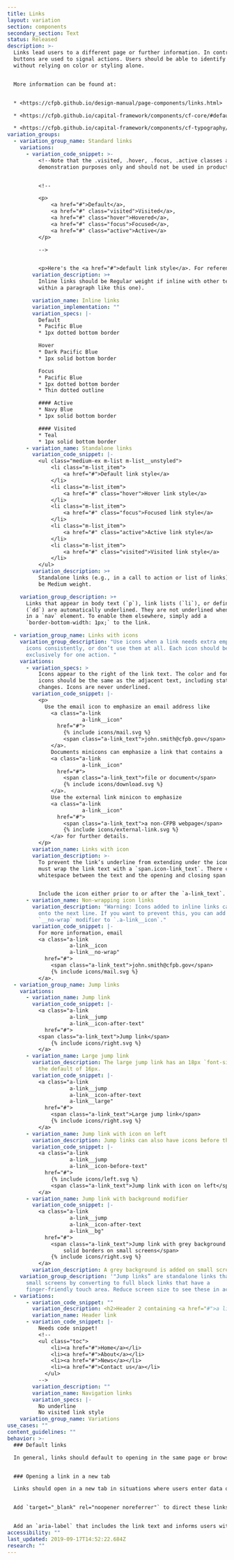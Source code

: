 ```yaml
---
title: Links
layout: variation
section: components
secondary_section: Text
status: Released
description: >-
  Links lead users to a different page or further information. In contrast,
  buttons are used to signal actions. Users should be able to identify links
  without relying on color or styling alone.


  More information can be found at:


  * <https://cfpb.github.io/design-manual/page-components/links.html>

  * <https://cfpb.github.io/capital-framework/components/cf-core/#default-links>

  * <https://cfpb.github.io/capital-framework/components/cf-typography/#link-patterns>
variation_groups:
  - variation_group_name: Standard links
    variations:
      - variation_code_snippet: >-
          <!--Note that the .visited, .hover, .focus, .active classes are for
          demonstration purposes only and should not be used in production.-->


          <!--

          <p>
              <a href="#">Default</a>,
              <a href="#" class="visited">Visited</a>,
              <a href="#" class="hover">Hovered</a>,
              <a href="#" class="focus">Focused</a>,
              <a href="#" class="active">Active</a>
          </p>

          -->


          <p>Here's the <a href="#">default link style</a>. For reference, here's the <a href="#" class="hover">hover link style</a>. Train your eyes on the <a href="#" class="focus">focused link style</a>. Jump to the <a href="#" class="active">active link style</a>. We’ve all been to the <a href="#" class="visited">visited link style</a>.</p>
        variation_description: >+
          Inline links should be Regular weight if inline with other text (e.g.,
          within a paragraph like this one).

        variation_name: Inline links
        variation_implementation: ""
        variation_specs: |-
          Default
          * Pacific Blue
          * 1px dotted bottom border

          Hover
          * Dark Pacific Blue
          * 1px solid bottom border

          Focus
          * Pacific Blue
          * 1px dotted bottom border
          * Thin dotted outline

          #### Active
          * Navy Blue
          * 1px solid bottom border

          #### Visited
          * Teal
          * 1px solid bottom border
      - variation_name: Standalone links
        variation_code_snippet: |-
          <ul class="medium-ex m-list m-list__unstyled">
              <li class="m-list_item">
                  <a href="#">Default link style</a>
              </li>
              <li class="m-list_item">
                  <a href="#" class="hover">Hover link style</a>
              </li>
              <li class="m-list_item">
                  <a href="#" class="focus">Focused link style</a>
              </li>
              <li class="m-list_item">
                  <a href="#" class="active">Active link style</a>
              </li>
              <li class="m-list_item">
                  <a href="#" class="visited">Visited link style</a>
              </li>
          </ul>
        variation_description: >+
          Standalone links (e.g., in a call to action or list of links) should
          be Medium weight.

    variation_group_description: >+
      Links that appear in body text (`p`), link lists (`li`), or definitions
      (`dd`) are automatically underlined. They are not underlined when included
      in a `nav` element. To enable them elsewhere, simply add a
      `border-bottom-width: 1px;` to the link.

  - variation_group_name: Links with icons
    variation_group_description: "Use icons when a link needs extra emphasis. Use
      icons consistently, or don’t use them at all. Each icon should be used
      exclusively for one action. "
    variations:
      - variation_specs: >
          Icons appear to the right of the link text. The color and font-size of
          icons should be the same as the adjacent text, including state
          changes. Icons are never underlined.
        variation_code_snippet: |-
          <p>
            Use the email icon to emphasize an email address like
              <a class="a-link
                        a-link__icon"
                href="#">
                  {% include icons/mail.svg %}
                  <span class="a-link_text">john.smith@cfpb.gov</span>
              </a>.
              Documents minicons can emphasize a link that contains a
              <a class="a-link
                        a-link__icon"
                href="#">
                  <span class="a-link_text">file or document</span>
                  {% include icons/download.svg %}
              </a>.
              Use the external link minicon to emphasize
              <a class="a-link
                        a-link__icon"
                href="#">
                  <span class="a-link_text">a non-CFPB webpage</span>
                  {% include icons/external-link.svg %}
              </a> for further details.
          </p>
        variation_name: Links with icon
        variation_description: >-
          To prevent the link’s underline from extending under the icon, you
          must wrap the link text with a `span.icon-link_text`. There can be no
          whitespace between the text and the opening and closing span tags.


          Include the icon either prior to or after the `a-link_text`. It is important the text and icon are siblings to correctly handle underlines.
      - variation_name: Non-wrapping icon links
        variation_description: "Warning: Icons added to inline links can sometimes break
          onto the next line. If you want to prevent this, you can add the
          `__no-wrap` modifier to `.a-link__icon`."
        variation_code_snippet: |-
          For more information, email
          <a class="a-link
                    a-link__icon
                    a-link__no-wrap"
            href="#">
              <span class="a-link_text">john.smith@cfpb.gov</span>
              {% include icons/mail.svg %}
          </a>.
  - variation_group_name: Jump links
    variations:
      - variation_name: Jump link
        variation_code_snippet: |-
          <a class="a-link
                    a-link__jump
                    a-link__icon-after-text"
            href="#">
          <span class="a-link_text">Jump link</span>
              {% include icons/right.svg %}
          </a>
      - variation_name: Large jump link
        variation_description: The large jump link has an 18px `font-size`, compared to
          the default of 16px.
        variation_code_snippet: |-
          <a class="a-link
                    a-link__jump
                    a-link__icon-after-text
                    a-link__large"
            href="#">
              <span class="a-link_text">Large jump link</span>
              {% include icons/right.svg %}
          </a>
      - variation_name: Jump link with icon on left
        variation_description: Jump links can also have icons before the text, like icon links.
        variation_code_snippet: |-
          <a class="a-link
                    a-link__jump
                    a-link__icon-before-text"
            href="#">
              {% include icons/left.svg %}
              <span class="a-link_text">Jump link with icon on left</span>
          </a>
      - variation_name: Jump link with background modifier
        variation_code_snippet: |-
          <a class="a-link
                    a-link__jump
                    a-link__icon-after-text
                    a-link__bg"
            href="#">
              <span class="a-link_text">Jump link with grey background and
                  solid borders on small screens</span>
              {% include icons/right.svg %}
          </a>
        variation_description: A grey background is added on small screens.
    variation_group_description: '"Jump links” are standalone links that respond to
      small screens by converting to full block links that have a
      finger-friendly touch area. Reduce screen size to see these in action.'
  - variations:
      - variation_code_snippet: ""
        variation_description: <h2>Header 2 containing <a href="#">a link</a></h2>
        variation_name: Header link
      - variation_code_snippet: |-
          Needs code snippet!
          <!-- 
          <ul class="toc">
              <li><a href="#">Home</a></li>
              <li><a href="#">About</a></li>
              <li><a href="#">News</a></li>
              <li><a href="#">Contact us</a></li>
            </ul>
          -->
        variation_description: ""
        variation_name: Navigation links
        variation_specs: |-
          No underline
          No visited link style
    variation_group_name: Variations
use_cases: ""
content_guidelines: ""
behavior: >-
  ### Default links

  In general, links should default to opening in the same page or browser tab. This allows the user to choose whether they want to open an additional window in order to view the content.


  ### Opening a link in a new tab

  Links should open in a new tab in situations where users enter data or make selections that would be lost if they left the page. This includes interactive tools, search filters, and forms where the user has to enter and submit information.


  Add `target="_blank" rel="noopener noreferrer"` to direct these links to securely open in a new tab.


  Add an `aria-label` that includes the link text and informs users with visual impairments that the link will open in a new tab. An example would be `aria-label="Learn why some county data are unavailable. (Link opens in new tab.)"` This meets [WCAG guideline 3.2 that webpages should work in a predictable way](https://www.w3.org/TR/WCAG20-TECHS/G201.html).
accessibility: ""
last_updated: 2019-09-17T14:52:22.684Z
research: ""
---
```

